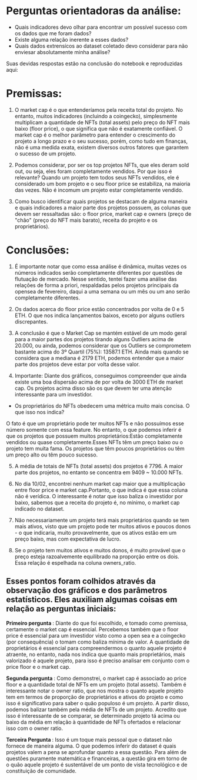 # Perguntas orientadoras da análise:

- Quais indicadores devo olhar para encontrar um possível sucesso com os dados que me foram dados?
- Existe alguma relação inerente a esses dados?
- Quais dados extrensícos ao dataset coletado devo considerar para não enviesar absolutamente minha análise?

Suas devidas respostas estão na conclusão do notebook e reproduzidas aqui:

# Premissas:
1. O market cap é o que entenderíamos pela receita total do projeto. No entanto, muitos indicadores (incluindo a coingecko), simplesmente multiplicam a quantidade de NFTs (total assets) pelo preço do NFT mais baixo (floor price), o que significa que não é exatamente confiável. O market cap é o melhor parâmetro para entender o crescimento do projeto a longo prazo e o seu sucesso, porém, como tudo em finanças, não é uma medida exata, existem diversos outros fatores que garantem o sucesso de um projeto.

2. Podemos considerar, por ser os top projetos NFTs, que eles deram sold out, ou seja, eles foram completamente vendidos. Por que isso é relevante? Quando um projeto tem todos seus NFTs vendidos, ele é considerado um bom projeto e o seu floor price se estabiliza, na maioria das vezes. Não é incomum um projeto estar completamente vendido.

3. Como busco identificar quais projetos se destacam de alguma maneira e quais indicadores a maior parte dos projetos possuem, as colunas que devem ser ressaltadas são: o floor price, market cap e owners (preço de "chão" (preço do NFT mais barato), receita do projeto e os proprietários).

# Conclusões:
1. É importante notar que como essa análise é dinâmica, muitas vezes os números indicados serão completamente diferentes por questões de flutuação de mercado. Nesse sentido, tentei fazer uma análise das relações de forma a priori, respaldadas pelos projetos principais da opensea de fevereiro, daqui a uma semana ou um mês ou um ano serão completamente diferentes.

2. Os dados acerca do floor price estão concentrados por volta de 0 e 5 ETH. O que nos indica lançamentos baixos, exceto por alguns outliers discrepantes.

3. A conclusão é que o Market Cap se mantém estável de um modo geral para a maior partes dos projetos tirando alguns Outliers acima de 20.000, ou ainda, podemos considerar que os Outliers se comprometem bastante acima do 3º Quartil (75%): 13587.1 ETH. Ainda mais quando se considera que a mediana é 2179 ETH, podemos entender que a maior parte dos projetos deve estar por volta desse valor.

4. Importante: Diante dos gráficos, conseguimos compreender que ainda existe uma boa dispersão acima de por volta de 3000 ETH de market cap. Os projetos acima disso são os que devem ter uma atenção interessante para um investidor.
 - Os proprietários do NFTs obedecem uma métrica muito mais concisa. O que isso nos indica?
 
O fato é que um proprietário pode ter muitos NFTs e não possuímos esse número somente com essa feature. No entanto, o que podemos inferir é que os projetos que possuem muitos proprietários:Estão completamente vendidos ou quase completamente.Esses NFTs têm um preço baixo ou o projeto tem muita fama. Os projetos que têm poucos proprietários ou têm um preço alto ou têm pouco sucesso.

5. A média de totais de NFTs (total assets) dos projetos é 7796. A maior parte dos projetos, no entanto se concentra em 9409 ~ 10.000 NFTs.

6. No dia 10/02, encontrei nenhum market cap maior que a multiplicação entre floor price e market cap.Portanto, o que indica é que essa coluna não é verídica. O interessante é notar que isso baliza o investidor por baixo, sabemos que a receita do projeto é, no mínimo, o market cap indicado no dataset.

7. Não necessariamente um projeto terá mais proprietários quando se tem mais ativos, visto que um projeto pode ter muitos ativos e poucos donos - o que indicaria, muito provavelmente, que os ativos estão em um preço baixo, mas com expectativa de lucro.

8. Se o projeto tem muitos ativos e muitos donos, é muito provável que o preço esteja razoalvemente equilibrado na proporção entre os dois. Essa relação é espelhada na coluna owners_ratio.

## Esses pontos foram colhidos através da observação dos gráficos e dos parâmetros estatísticos. Eles auxiliam algumas coisas em relação as perguntas iniciais:

<b> Primeiro pergunta </b>: Diante do que foi escolhido, e tomado como premissa, certamente o market cap é essencial. Percebemos também que o floor price é essencial para um investidor visto como a open sea e a coingecko (por consequência) o tomam como baliza mínima de valor. A quantidade de proprietários é essencial para compreendermos o quanto aquele projeto é atraente, no entanto, nada nos indica que quanto mais proprietários, mais valorizado é aquele projeto, para isso é preciso analisar em conjunto com o price floor e o market cap.

<b> Segunda pergunta </b>: Como demonstrei, o market cap é associado ao price floor e a quantidade total de NFTs em um projeto (total assets). Também é interessante notar o owner ratio, que nos mostra o quanto aquele projeto tem em termos de proporção de proprietários e ativos do projeto e como isso é significativo para saber o quão populoso é um projeto. A partir disso, podemos balizar também pela média de NFTs de um projeto. Acredito que isso é interessante de se comparar, se determinado projeto tá acima ou baixo da média em relação à quantidade de NFTs ofertados e relacionar isso com o owner ratio.

<b> Terceira Pergunta </b>: Isso é um toque mais pessoal que o dataset não fornece de maneira alguma. O que podemos inferir do dataset é quais projetos valem a pena se aprofundar quanto a essa questão. Para além de questões puramente matemática e financeiras, a questão gira em torno de o quão aquele projeto é sustentável de um ponto de vista tecnológico e de constituição de comunidade.

